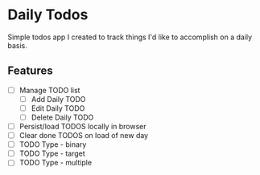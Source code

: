 # Daily Todos

Simple todos app I created to track things I'd like to accomplish on a daily basis.

## Features

- [ ] Manage TODO list
  - [ ] Add Daily TODO
  - [ ] Edit Daily TODO
  - [ ] Delete Daily TODO
- [ ] Persist/load TODOS locally in browser
- [ ] Clear done TODOS on load of new day
- [ ] TODO Type - binary
- [ ] TODO Type - target
- [ ] TODO Type - multiple